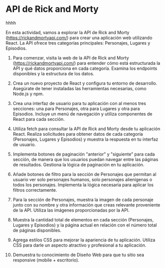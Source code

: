 # API de Rick and Morty
hhhh

En esta actividad, vamos a explorar la API de Rick and Morty (https://rickandmortyapi.com/) para crear una aplicación web utilizando React. La API ofrece tres categorías principales: Personajes, Lugares y Episodios.

1. Para comenzar, visita la web de la API de Rick and Morty (https://rickandmortyapi.com/) para entender cómo está estructurada la API y qué datos proporciona en cada categoría. Examina los endpoints disponibles y la estructura de los datos.

2. Crea un nuevo proyecto de React y configura tu entorno de desarrollo. Asegúrate de tener instaladas las herramientas necesarias, como Node.js y npm.

3. Crea una interfaz de usuario para tu aplicación con al menos tres secciones: una para Personajes, otra para Lugares y otra para Episodios. Incluye un menú de navegación y utiliza componentes de React para cada sección.

4. Utiliza fetch para consultar la API de Rick and Morty desde tu aplicación React. Realiza solicitudes para obtener datos de cada categoría (Personajes, Lugares y Episodios) y muestra la respuesta en tu interfaz de usuario.

5. Implementa botones de paginación "anterior" y "siguiente" para cada sección, de manera que los usuarios puedan navegar entre las páginas de resultados. Gestiona la lógica de paginación en tu aplicación.

6. Añade botones de filtro para la sección de Personajes que permitan al usuario ver solo personajes humanos, solo personajes alienígenas o todos los personajes. Implementa la lógica necesaria para aplicar los filtros correctamente.

7. Para la sección de Personajes, muestra la imagen de cada personaje junto con su nombre y otra información que creas relevante proveniente de la API. Utiliza las imágenes proporcionadas por la API.

8. Muestra la cantidad total de elementos en cada sección (Personajes, Lugares y Episodios) y la página actual en relación con el número total de páginas disponibles.

9. Agrega estilos CSS para mejorar la apariencia de tu aplicación. Utiliza CSS para darle un aspecto atractivo y profesional a tu aplicación.

10. Demuestra tu conocimiento de Diseño Web para que tu sitio sea responsive (mobile + escritorio).